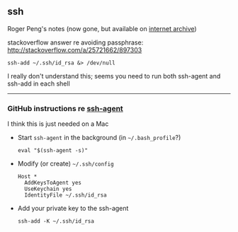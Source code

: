 ## ssh

Roger Peng's notes (now gone, but available on [internet archive](https://web.archive.org/web/20190503084130/http://www.biostat.jhsph.edu/bit/nopassword.html))

stackoverflow answer re avoiding passphrase:
<http://stackoverflow.com/a/25721662/897303>

```
ssh-add ~/.ssh/id_rsa &> /dev/null
```

I really don't understand this; seems you need to run both ssh-agent
and ssh-add in each shell


---

### GitHub instructions re [ssh-agent](https://help.github.com/articles/generating-a-new-ssh-key-and-adding-it-to-the-ssh-agent/#adding-your-ssh-key-to-the-ssh-agent)

I think this is just needed on a Mac

- Start `ssh-agent` in the background (in `~/.bash_profile`?)

  ```
  eval "$(ssh-agent -s)"
  ```

- Modify (or create) `~/.ssh/config`

  ```
  Host *
    AddKeysToAgent yes
    UseKeychain yes
    IdentityFile ~/.ssh/id_rsa
  ```

- Add your private key to the ssh-agent

  ```
  ssh-add -K ~/.ssh/id_rsa
  ```
